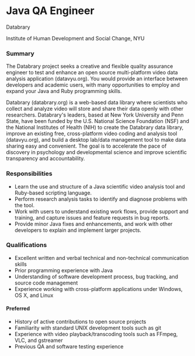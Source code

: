 # Java QA Engineer

Databrary

Institute of Human Development and Social Change, NYU

### Summary

The Databrary project seeks a creative and flexible quality assurance engineer to test and enhance an open source multi-platform video data analysis application (datavyu.org).
You would provide an interface between developers and academic users, with many opportunities to employ and expand your Java and Ruby programming skills.

Databrary (databrary.org) is a web-based data library where scientists who collect and analyze video will store and share their data openly with other researchers.
Databrary's leaders, based at New York University and Penn State, have been funded by the U.S. National Science Foundation (NSF) and the National Institutes of Health (NIH) to create the Databrary data library, improve an existing free, cross-platform video coding and analysis tool (datavyu.org), and build a desktop lab/data management tool to make data sharing easy and convenient.
The goal is to accelerate the pace of discovery in psychology and developmental science and improve scientific transparency and accountability.

### Responsibilities

- Learn the use and structure of a Java scientific video analysis tool and Ruby-based scripting language.
- Perform research analysis tasks to identify and diagnose problems with the tool.
- Work with users to understand existing work flows, provide support and training, and capture issues and feature requests in bug reports.
- Provide minor Java fixes and enhancements, and work with other developers to explain and implement larger projects.

### Qualifications

- Excellent written and verbal technical and non-technical communication skills
- Prior programming experience with Java
- Understanding of software development process, bug tracking, and source code management
- Experience working with cross-platform applications under Windows, OS X, and Linux

#### Preferred

- History of active contributions to open source projects
- Familiarity with standard UNIX development tools such as git
- Experience with video playback/transcoding tools such as FFmpeg, VLC, and gstreamer
- Previous QA and software testing experience

